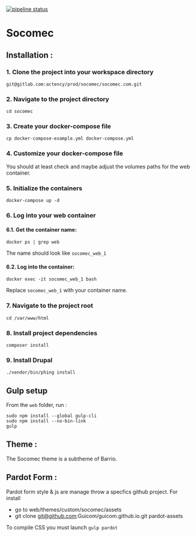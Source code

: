 [![pipeline status](https://gitlab.com/actency/prod/socomec/socomec.com/badges/develop/pipeline.svg)](https://gitlab.com/actency/prod/socomec/socomec.com/commits/develop)

# Socomec

## Installation :

### 1. Clone the project into your workspace directory

```
git@gitlab.com:actency/prod/socomec/socomec.com.git
```

### 2. Navigate to the project directory

```
cd socomec
```

### 3. Create your docker-compose file

```
cp docker-compose-example.yml docker-compose.yml
```

### 4. Customize your docker-compose file

You should at least check and maybe adjust the volumes paths for the web container.

### 5. Initialize the containers

```
docker-compose up -d
```

### 6. Log into your web container

#### 6.1. Get the container name:

```
docker ps | grep web
```

The name should look like `socomec_web_1`

#### 6.2. Log into the container:

```
docker exec -it socomec_web_1 bash
```

Replace `socomec_web_1` with your container name.

### 7. Navigate to the project root

```
cd /var/www/html
```

### 8. Install project dependencies

```
composer install
```

### 9. Install Drupal

```
./vendor/bin/phing install
```

## Gulp setup

From the `web` folder, run :

```
sudo npm install --global gulp-cli
sudo npm install --no-bin-link
gulp
```

## Theme :

The Socomec theme is a subtheme of Barrio.

## Pardot Form :
Pardot form style & js are manage throw a specfics github project.
For install 
* go to web/themes/custom/socomec/assets
* git clone git@github.com:Guicom/guicom.github.io.git pardot-assets

To compile CSS you must launch `gulp pardot` 

